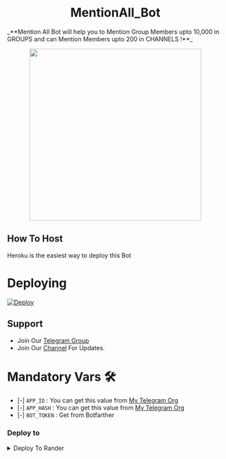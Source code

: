 <h1 align="center"><b><b>MentionAll_Bot</b></b></h1>
_**Mention All Bot will help you to Mention Group Members upto 10,000 in GROUPS and can Mention Members upto 200 in CHANNELS !**_

<p align="center"><a href="https://t.me/tmm_heroku_world"><img src="https://telegra.ph/file/5659bd87170bdcbe5ee44.jpg" width="400"></a></p>


## How To Host
Heroku is the easiest way to deploy this Bot

# Deploying
[![Deploy](https://www.herokucdn.com/deploy/button.svg)](https://heroku.com/deploy?template=https://github.com/TMM-TEAM/mentionall)

## Support   

- Join Our [Telegram Group](https://t.me/ShikariSupportNetwork) 
- Join Our [Channel](https://t.me/The_SHIKARI_Network) For Updates.


# Mandatory Vars 🛠

- [-] `APP_ID` :   You can get this value from [My Telegram Org](https://my.telegram.org/)
- [-] `APP_HASH` :   You can get this value from [My Telegram Org](https://my.telegram.org/)
- [-] `BOT_TOKEN` : Get from Botfarther

### Deploy to

<details><summary>Deploy To Rander</summary>
<br>
<p><a href="https://youtu.be/vbloWcdxjxg">
    Watch Deploying Tutorial...
</a></p>

<p><a href="https://render.com/deploy?repo=https://github.com/TMM-TEAM/mentionall">
  <img src="https://render.com/images/deploy-to-render-button.svg" alt="Deploy">
</a></p>
</details>
